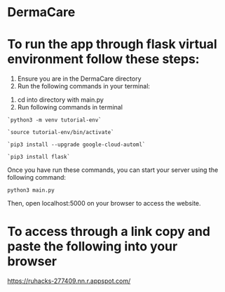 # DermaCare

# To run the app through flask virtual environment follow these steps:
  1) Ensure you are in the DermaCare directory
  2) Run the following commands in your terminal:
  
  
  1. cd into directory with main.py
  2. Run following commands in terminal
		
	`python3 -m venv tutorial-env`
	
	`source tutorial-env/bin/activate`
	
	`pip3 install --upgrade google-cloud-automl`
	
	`pip3 install flask`
    
   Once you have run these commands, you can start your server using the following command:
   
   `python3 main.py`
      
   Then, open localhost:5000 on your browser to access the website.

# To access through a link copy and paste the following into your browser

https://ruhacks-277409.nn.r.appspot.com/
